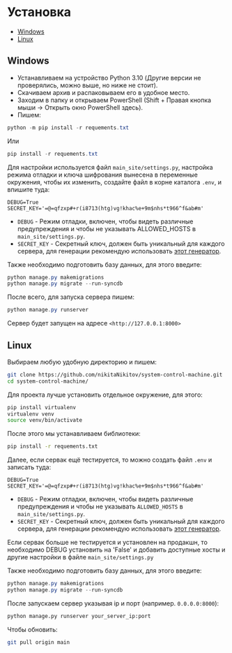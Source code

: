 # Установка

- [Windows](#windows)
- [Linux](#linux)

## Windows

- Устанавливаем на устройство Python 3.10 (Другие версии не проверялись, можно выше, но ниже не стоит).
- Скачиваем архив и распаковываем его в удобное место.
- Заходим в папку и открываем PowerShell (Shift + Правая кнопка мыши -> Открыть окно PowerShell здесь).
- Пишем:

 ```powershell
python -m pip install -r requements.txt
 ```

Или

```powershell
pip install -r requements.txt
 ```

Для настройки используется файл `main_site/settings.py`, настройка режима отладки и ключа шифрования вынесена в переменные окружения, чтобы их изменить, создайте файл в корне каталога `.env`, и впишите туда:

```env
DEBUG=True 
SECRET_KEY='=@=qfzxp#+r(i8713(htg)vg!khac%e+9m$nhs*t966^f&ab#m'
```

- `DEBUG` - Режим отладки, включен, чтобы видеть различные предупреждения и чтобы не указывать ALLOWED_HOSTS в `main_site/settings.py`.
- `SECRET_KEY` - Секретный ключ, должен быть уникальный для каждого сервера, для генерации рекомендую использовать [этот генератор](https://djecrety.ir/).

Также необходимо подготовить базу данных, для этого введите:

```powershell
python manage.py makemigrations
python manage.py migrate --run-syncdb
```

После всего, для запуска сервера пишем:

```powershell
python manage.py runserver
```

Сервер будет запущен на адресе `<http://127.0.0.1:8000>`

## Linux

Выбираем любую удобную директорию и пишем:

```bash
git clone https://github.com/nikitaNikitov/system-control-machine.git
cd system-control-machine/
```

Для проекта лучше установить отдельное окружение, для этого:

```bash
pip install virtualenv
virtualenv venv
source venv/bin/activate
```

После этого мы устанавливаем библиотеки:

```bash
pip install -r requements.txt 
```

Далее, если сервак ещё тестируется, то можно создать файл `.env` и записать туда:

```env
DEBUG=True 
SECRET_KEY='=@=qfzxp#+r(i8713(htg)vg!khac%e+9m$nhs*t966^f&ab#m'
```

- `DEBUG` - Режим отладки, включен, чтобы видеть различные предупреждения и чтобы не указывать ``ALLOWED_HOSTS`` в `main_site/settings.py`.
- `SECRET_KEY` - Секретный ключ, должен быть уникальный для каждого сервера, для генерации рекомендую использовать [этот генератор](https://djecrety.ir/).

Если сервак больше не тестируется и установлен на продакшн, то необходимо DEBUG установить на 'False' и добавить доступные хосты и другие настройки в файле `main_site/settings.py`

Также необходимо подготовить базу данных, для этого введите:

```powershell
python manage.py makemigrations
python manage.py migrate --run-syncdb
```

<!-- TODO: Необходимо описать, как установить ssl для сервера, без него не пустит по https -->

После запускаем сервер указывая ip и порт (например. `0.0.0.0:8000`):

```bash
python manage.py runserver your_server_ip:port
```

Чтобы обновить:

```bash
git pull origin main
```
